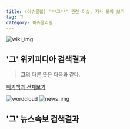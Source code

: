 ```yaml
---
title: (이슈클립) '**그**' 관련 이슈, 기사 모아 보기
tag: 그
category: 이슈클리핑
---
```

![wiki_img](https://user-images.githubusercontent.com/42597476/44503234-41136a80-a6d0-11e8-9071-6fc6418eafe4.png)
## **'**그**'** 위키피디아 검색결과
>**그**의 다른 뜻은 다음과 같다.

<a href="https://ko.wikipedia.org/wiki/그" target="_blank">위키백과 전체보기</a>

![wordcloud](https://s3.ap-northeast-2.amazonaws.com/lyrics101-wordcloud/2018-09-29-1538204730.png)
![news_img](https://user-images.githubusercontent.com/42597476/44507050-1206f400-a6e4-11e8-8d98-7ffbfebb353f.png)
## **'**그**'** 뉴스속보 검색결과

